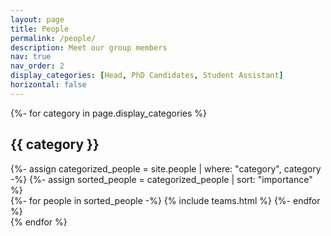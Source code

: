 ```yaml
---
layout: page
title: People
permalink: /people/
description: Meet our group members
nav: true
nav_order: 2
display_categories: [Head, PhD Candidates, Student Assistant]
horizontal: false
---
```


<!-- pages/people.md -->
<div class="teams">
  <!-- Display categorized projects -->
  {%- for category in page.display_categories %}
  <h2 class="category">{{ category }}</h2>
  {%- assign categorized_people = site.people | where: "category", category -%}
  {%- assign sorted_people = categorized_people | sort: "importance" %}
  <!-- Generate cards for each member -->
  <div class="grid">
    {%- for people in sorted_people -%}
      {% include teams.html %}
    {%- endfor %}
  </div>
  {% endfor %}
</div>
